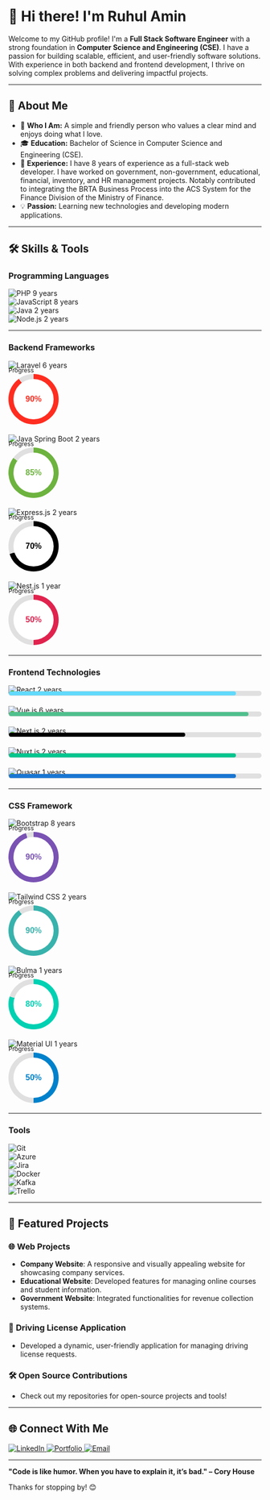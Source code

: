 # 👋 Hi there! I'm Ruhul Amin

Welcome to my GitHub profile! I'm a **Full Stack Software Engineer** with a strong foundation in **Computer Science and Engineering (CSE)**. I have a passion for building scalable, efficient, and user-friendly software solutions. With experience in both backend and frontend development, I thrive on solving complex problems and delivering impactful projects.

---

## 🌟 About Me

- 🌱 **Who I Am:** A simple and friendly person who values a clear mind and enjoys doing what I love.
- 🎓 **Education:** Bachelor of Science in Computer Science and Engineering (CSE).
- 💼 **Experience:** I have 8 years of experience as a full-stack web developer. I have worked on government, non-government, educational, financial, inventory, and HR management projects. Notably contributed to integrating the BRTA Business Process into the ACS System for the Finance Division of the Ministry of Finance.
- 💡 **Passion:** Learning new technologies and developing modern applications.
<!-- - 🧠 **Currently Learning:** Advanced React patterns and Kafka integration. -->

---

## 🛠️ Skills & Tools

### **Programming Languages**
![PHP](https://img.shields.io/badge/-PHP-777BB4?style=flat-square&logo=php&logoColor=white)       9 years  
![JavaScript](https://img.shields.io/badge/-JavaScript-F7DF1E?style=flat-square&logo=javascript&logoColor=black) 8 years  
![Java](https://img.shields.io/badge/-Java-007396?style=flat-square&logo=java&logoColor=white) 2 years  
![Node.js](https://img.shields.io/badge/-Node.js-339933?style=flat-square&logo=node.js&logoColor=white) 2 years  

<!-- ### **Backend Framework**
![Laravel](https://img.shields.io/badge/-Laravel-FF2D20?style=flat-square&logo=laravel&logoColor=white)    6 years  
![Java Spring Boot](https://img.shields.io/badge/-Spring%20Boot-6DB33F?style=flat-square&logo=spring&logoColor=white)    2 years  
![Express.js](https://img.shields.io/badge/-Express.js-000000?style=flat-square&logo=express&logoColor=white)    2 years  
![Nest.js](https://img.shields.io/badge/-Nest.js-E0234E?style=flat-square&logo=nestjs&logoColor=white)    1 years   -->

---

### **Backend Frameworks**

![Laravel](https://img.shields.io/badge/-Laravel-FF2D20?style=flat-square&logo=laravel&logoColor=white) 6 years
<div style="margin-top:-20px; margin-bottom:20px">
  <span style="font-size:12px;">Progress</span>
  <div style="position: relative; width: 100px; height: 100px; border-radius: 50%; background: conic-gradient(#FF2D20 0% 90%, #e0e0e0 90% 100%); display: flex; justify-content: center; align-items: center;">
    <div style="position: absolute; width: 80px; height: 80px; border-radius: 50%; background: white; display: flex; justify-content: center; align-items: center; font-family: Arial, sans-serif; font-size: 16px; font-weight: bold; color: #FF2D20;">
      90%
    </div>
  </div>
</div>

![Java Spring Boot](https://img.shields.io/badge/-Spring%20Boot-6DB33F?style=flat-square&logo=spring&logoColor=white) 2 years  
<div style="margin-top:-20px; margin-bottom:20px">
  <span style="font-size:12px;">Progress</span>
  <div style="position: relative; width: 100px; height: 100px; border-radius: 50%; background: conic-gradient(#6DB33F 0% 85%, #e0e0e0 85% 100%); display: flex; justify-content: center; align-items: center;">
    <div style="position: absolute; width: 80px; height: 80px; border-radius: 50%; background: white; display: flex; justify-content: center; align-items: center; font-family: Arial, sans-serif; font-size: 16px; font-weight: bold; color: #6DB33F;">
      85%
    </div>
  </div>
</div>

![Express.js](https://img.shields.io/badge/-Express.js-000000?style=flat-square&logo=express&logoColor=white) 2 years  
<div style="margin-top:-20px; margin-bottom:20px">
  <span style="font-size:12px;">Progress</span>
  <div style="position: relative; width: 100px; height: 100px; border-radius: 50%; background: conic-gradient(#000000 0% 70%, #e0e0e0 70% 100%); display: flex; justify-content: center; align-items: center;">
    <div style="position: absolute; width: 80px; height: 80px; border-radius: 50%; background: white; display: flex; justify-content: center; align-items: center; font-family: Arial, sans-serif; font-size: 16px; font-weight: bold; color: #000000;">
      70%
    </div>
  </div>
</div>

![Nest.js](https://img.shields.io/badge/-Nest.js-E0234E?style=flat-square&logo=nestjs&logoColor=white) 1 year  
<div style="margin-top:-20px; margin-bottom:20px">
  <span style="font-size:12px;">Progress</span>
  <div style="position: relative; width: 100px; height: 100px; border-radius: 50%; background: conic-gradient(#E0234E 0% 50%, #e0e0e0 50% 100%); display: flex; justify-content: center; align-items: center;">
    <div style="position: absolute; width: 80px; height: 80px; border-radius: 50%; background: white; display: flex; justify-content: center; align-items: center; font-family: Arial, sans-serif; font-size: 16px; font-weight: bold; color: #E0234E;">
      50%
    </div>
  </div>
</div>

---

### **Frontend Technologies**
![React](https://img.shields.io/badge/-React-61DAFB?style=flat-square&logo=react&logoColor=white)  2 years  
<div style="margin-top:-20px; margin-bottom:20px">
  <div style="background-color: #e0e0e0; border-radius: 5px; padding: 1px; margin-top:-20px; display: flex; align-items: center;">
    <div style="width: 90%; background-color: #61DAFB; height: 8px; border-radius: 5px;"></div>
  </div>
</div>

![Vue.js](https://img.shields.io/badge/-Vue.js-4FC08D?style=flat-square&logo=vue.js&logoColor=white)  6 years  
<div style="margin-top:-20px; margin-bottom:20px">
  <div style="background-color: #e0e0e0; border-radius: 5px; padding: 1px; margin-top:-20px; display: flex; align-items: center;">
    <div style="width: 95%; background-color: #4FC08D; height: 8px; border-radius: 5px;"></div>
  </div>
</div>

![Next.js](https://img.shields.io/badge/-Next.js-000000?style=flat-square&logo=next.js&logoColor=white)  2 years  
<div style="margin-top:-20px; margin-bottom:20px">
  <div style="background-color: #e0e0e0; border-radius: 5px; padding: 1px; margin-top:-20px; display: flex; align-items: center;">
    <div style="width: 70%; background-color: #000000; height: 8px; border-radius: 5px;"></div>
  </div>
</div>

![Nuxt.js](https://img.shields.io/badge/-Nuxt.js-00C58E?style=flat-square&logo=nuxt.js&logoColor=white)  2 years  
<div style="margin-top:-20px; margin-bottom:20px">
  <div style="background-color: #e0e0e0; border-radius: 5px; padding: 1px; margin-top:-20px; display: flex; align-items: center;">
    <div style="width: 90%; background-color: #00C58E; height: 8px; border-radius: 5px;"></div>
  </div>
</div>

![Quasar](https://img.shields.io/badge/-Quasar-1976D2?style=flat-square&logo=quasar&logoColor=white)  1 years  
<div style="margin-top:-20px; margin-bottom:20px">
  <div style="background-color: #e0e0e0; border-radius: 5px; padding: 1px; margin-top:-20px; display: flex; align-items: center;">
    <div style="width: 90%; background-color: #1976D2; height: 8px; border-radius: 5px;"></div>
  </div>
</div>






---

### **CSS Framework**
![Bootstrap](https://img.shields.io/badge/-Bootstrap-7952B3?style=flat-square&logo=bootstrap&logoColor=white)  8 years  
<div style="margin-top:-20px; margin-bottom:20px;">
  <span style="font-size:12px;">Progress</span>
  <div style="position: relative; width: 100px; height: 100px; border-radius: 50%; background: conic-gradient(#7952B3 0% 95%, #e0e0e0 95% 100%); display: flex; justify-content: center; align-items: center;">
    <div style="position: absolute; width: 80px; height: 80px; border-radius: 50%; background: white; display: flex; justify-content: center; align-items: center; font-family: Arial, sans-serif; font-size: 16px; font-weight: bold; color: #7952B3;">
      90%
    </div>
  </div>
</div>

![Tailwind CSS](https://img.shields.io/badge/-Tailwind%20CSS-38B2AC?style=flat-square&logo=tailwind-css&logoColor=white) 2 years  
<div style="margin-top:-20px; margin-bottom:20px;">
  <span style="font-size:12px;">Progress</span>
  <div style="position: relative; width: 100px; height: 100px; border-radius: 50%; background: conic-gradient(#38B2AC 0% 90%, #e0e0e0 90% 100%); display: flex; justify-content: center; align-items: center;">
    <div style="position: absolute; width: 80px; height: 80px; border-radius: 50%; background: white; display: flex; justify-content: center; align-items: center; font-family: Arial, sans-serif; font-size: 16px; font-weight: bold; color: #38B2AC;">
      90%
    </div>
  </div>
</div>

![Bulma](https://img.shields.io/badge/-Bulma-00D1B2?style=flat-square&logo=bulma&logoColor=white)   1 years  
<div style="margin-top:-20px; margin-bottom:20px;">
  <span style="font-size:12px;">Progress</span>
  <div style="position: relative; width: 100px; height: 100px; border-radius: 50%; background: conic-gradient(#00D1B2 0% 80%, #e0e0e0 80% 100%); display: flex; justify-content: center; align-items: center;">
    <div style="position: absolute; width: 80px; height: 80px; border-radius: 50%; background: white; display: flex; justify-content: center; align-items: center; font-family: Arial, sans-serif; font-size: 16px; font-weight: bold; color: #00D1B2;">
      80%
    </div>
  </div>
</div>

![Material UI](https://img.shields.io/badge/-Material%20UI-0081CB?style=flat-square&logo=mui&logoColor=white)  1 years  
<div style="margin-top:-20px; margin-bottom:20px;">
  <span style="font-size:12px;">Progress</span>
  <div style="position: relative; width: 100px; height: 100px; border-radius: 50%; background: conic-gradient(#0081CB 0% 50%, #e0e0e0 50% 100%); display: flex; justify-content: center; align-items: center;">
    <div style="position: absolute; width: 80px; height: 80px; border-radius: 50%; background: white; display: flex; justify-content: center; align-items: center; font-family: Arial, sans-serif; font-size: 16px; font-weight: bold; color: #0081CB;">
      50%
    </div>
  </div>
</div>


---

### **Tools**
![Git](https://img.shields.io/badge/-Git-F05032?style=flat-square&logo=git&logoColor=white)  
![Azure](https://img.shields.io/badge/-Azure-0078D4?style=flat-square&logo=microsoft-azure&logoColor=white)  
![Jira](https://img.shields.io/badge/-Jira-0052CC?style=flat-square&logo=jira&logoColor=white)  
![Docker](https://img.shields.io/badge/-Docker-2496ED?style=flat-square&logo=docker&logoColor=white)  
![Kafka](https://img.shields.io/badge/-Kafka-231F20?style=flat-square&logo=apache-kafka&logoColor=white)  
![Trello](https://img.shields.io/badge/-Trello-0052CC?style=flat-square&logo=trello&logoColor=white)  

---

## 📂 Featured Projects

### 🌐 **Web Projects**
- **Company Website**: A responsive and visually appealing website for showcasing company services.
- **Educational Website**: Developed features for managing online courses and student information.
- **Government Website**: Integrated functionalities for revenue collection systems.

### 🚀 **Driving License Application**
- Developed a dynamic, user-friendly application for managing driving license requests.

### 🛠️ **Open Source Contributions**
- Check out my repositories for open-source projects and tools!


<!-- ### 🚀 Featured Projects
- [📁 Project 1](https://github.com/your-username/project-1)
  > A brief description of the project.

- [📁 Project 2](https://github.com/your-username/project-2)
  > A brief description of the project. -->

---

<!-- ## 📈 GitHub Stats

![Ruhul's GitHub Stats](https://github-readme-stats.vercel.app/api?username=ruhulamin-pro&show_icons=true&theme=radical)
![Top Languages](https://github-readme-stats.vercel.app/api/top-langs/?username=ruhulamin-pro&layout=compact&theme=radical)

--- -->


## 🌐 Connect With Me
<a href="https://www.linkedin.com/in/ruhul14" target="_blank">
  <img src="https://img.shields.io/badge/-LinkedIn-0077B5?style=flat-square&logo=linkedin&logoColor=white" alt="LinkedIn">
</a>  
<a href="https://ruhul-portfolio-next.vercel.app" target="_blank">
  <img src="https://img.shields.io/badge/-Portfolio-000000?style=flat-square&logo=google-chrome&logoColor=white" alt="Portfolio">
</a>  
<a href="mailto:ruhulrahman2233@gmail.com" target="_blank">
  <img src="https://img.shields.io/badge/-Email-D14836?style=flat-square&logo=gmail&logoColor=white" alt="Email">
</a>  

---

**"Code is like humor. When you have to explain it, it’s bad." – Cory House**

Thanks for stopping by! 😊

